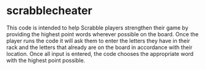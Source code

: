 # scrabblecheater
This code is intended to help Scrabble players strengthen their game by providing the highest point words wherever possible on the board. Once the player runs the code it will ask them to enter the letters they have in their rack and the letters that already are on the board in accordance with their location. Once all input is entered, the code chooses the appropriate word with the highest point possible.
